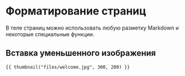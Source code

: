 # Форматирование страниц

В теле страниц можно использовать любую разметку Markdown и некоторые специальные функции.

## Вставка уменьшенного изображения

    {{ thumbnail("files/welcome.jpg", 300, 200) }}
